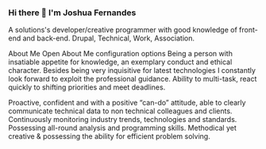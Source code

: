### Hi there 👋 I'm Joshua Fernandes
               
A solutions's developer/creative programmer with good knowledge of front-end and back-end. Drupal, Technical, Work, Association.

About Me
Open About Me configuration options
Being a person with insatiable appetite for knowledge, an exemplary conduct and ethical character. Besides being very inquisitive for latest technologies I constantly look forward to exploit the professional guidance. Ability to multi-task, react quickly to shifting priorities and meet deadlines.

Proactive, confident and with a positive “can-do” attitude, able to clearly communicate technical data to non technical colleagues and clients. Continuously monitoring industry trends, technologies and standards. Possessing all-round analysis and programming skills. Methodical yet creative & possessing the ability for efficient problem solving.
